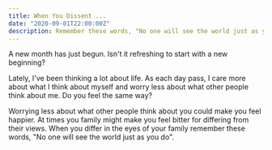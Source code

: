 ```yaml
---
title: When You Dissent ...
date: "2020-09-01T22:00:00Z"
description: Remember these words, "No one will see the world just as you do."
---
```


A new month has just begun. Isn't it refreshing to start with a new beginning?

Lately, I've been thinking a lot about life. As each day pass, I care more about what I think 
about myself and worry less about what other people think about me. Do you feel the same way?

Worrying less about what other people think about you could make you feel happier. At times you 
family might make you feel bitter for differing from their views. When you differ in the eyes 
of your family remember these words, "No one will see the world just as you do".